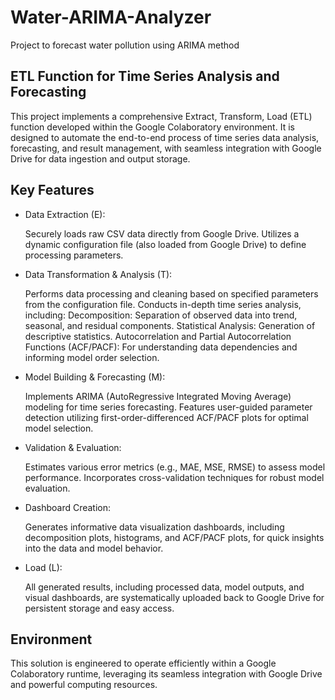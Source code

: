 # Water-ARIMA-Analyzer
Project to forecast water pollution using ARIMA method

## ETL Function for Time Series Analysis and Forecasting
This project implements a comprehensive Extract, Transform, Load (ETL) function developed within the Google Colaboratory environment. It is designed to automate the end-to-end process of time series data analysis, forecasting, and result management, with seamless integration with Google Drive for data ingestion and output storage.

## Key Features
* Data Extraction (E):

  Securely loads raw CSV data directly from Google Drive.
  Utilizes a dynamic configuration file (also loaded from Google Drive) to define processing parameters.
* Data Transformation & Analysis (T):

  Performs data processing and cleaning based on specified parameters from the configuration file.
  Conducts in-depth time series analysis, including:
  Decomposition: Separation of observed data into trend, seasonal, and residual components.
  Statistical Analysis: Generation of descriptive statistics.
  Autocorrelation and Partial Autocorrelation Functions (ACF/PACF): For understanding data dependencies and informing model order selection.

* Model Building & Forecasting (M):

  Implements ARIMA (AutoRegressive Integrated Moving Average) modeling for time series forecasting.
  Features user-guided parameter detection utilizing first-order-differenced ACF/PACF plots for optimal model selection.
* Validation & Evaluation:

  Estimates various error metrics (e.g., MAE, MSE, RMSE) to assess model performance.
  Incorporates cross-validation techniques for robust model evaluation.
* Dashboard Creation:

  Generates informative data visualization dashboards, including decomposition plots, histograms, and ACF/PACF plots, for quick insights into the data and model behavior.
* Load (L):

  All generated results, including processed data, model outputs, and visual dashboards, are systematically uploaded back to Google Drive for persistent storage and easy access.

## Environment
This solution is engineered to operate efficiently within a Google Colaboratory runtime, leveraging its seamless integration with Google Drive and powerful computing resources.